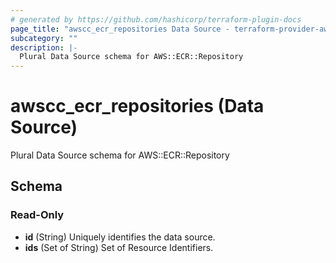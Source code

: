 ```yaml
---
# generated by https://github.com/hashicorp/terraform-plugin-docs
page_title: "awscc_ecr_repositories Data Source - terraform-provider-awscc"
subcategory: ""
description: |-
  Plural Data Source schema for AWS::ECR::Repository
---
```


# awscc_ecr_repositories (Data Source)

Plural Data Source schema for AWS::ECR::Repository



<!-- schema generated by tfplugindocs -->
## Schema

### Read-Only

- **id** (String) Uniquely identifies the data source.
- **ids** (Set of String) Set of Resource Identifiers.


